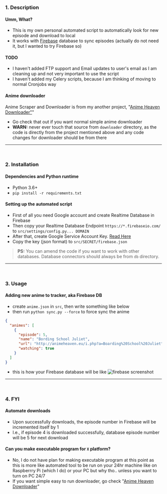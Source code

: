 ### 1. Description
#### Umm, What?
- This is my own personal automated script to automatically look for new episode and download to local
- It works with [Firebase](https://firebase.google.com) database to sync episodes (actually do not need it, but I wanted to try Firebase so)

#### TODO
- I haven't added FTP support and Email updates to user's email as I am cleaning up and not very important to use the script
- I haven't added my Celery scripts, because I am thinking of moving to normal Cronjobs way

#### Anime downloader
Anime Scraper and Downloader is from my another project, "[Anime Heaven Downloader"](https://github.com/the-robot/animeheaven-downloader)"
- Go check that out if you want normal simple anime downloader
- **WARN:** never ever touch that source from `downloader` directory, as the code is directly from the project mentioned above and any code changes for downloader should be from there

---
<br/>

### 2. Installation
#### Dependencies and Python runtime
- Python 3.6+
- `pip install -r requirements.txt`

#### Setting up the automated script
- First of all you need Google account and create Realtime Database in Firebase
- Then copy your Realtime Database Endpoint `https://*.firebaseio.com/` to `src/settings/config.py... DOMAIN`
- After that, create Google Service Account Key. [Read Here](https://cloud.google.com/iam/docs/creating-managing-service-account-keys)
- Copy the key (json format) to `src/SECRET/firebase.json`

> **PS:** You can amend the code if you want to work with other databases. Database connectors should always be from `db` directory.

---
<br/>

### 3. Usage
#### Adding new anime to tracker, aka Firebase DB
- create `anime.json` in `src`, then write something like below
- then run `python sync.py --force` to force sync the anime
```json
{
  "animes": [
    {
      "episode": 5,
      "name": "Bording School Juliet",
      "url": "http://animeheaven.eu/i.php?a=Boarding%20School%20Juliet",
      "watching": true
    }
  ]
}
```

- this is how your Firebase database will be like
![firebase screenshot](https://raw.githubusercontent.com/the-robot/anime-auto/master/screenshots/1.png?token=AI5v2i3Enz1Nf2INN7AUzBzYvMxzcc1Lks5b4HoIwA%3D%3D)

---
<br/>

### 4. FYI
#### Automate downloads
- Upon successfully downloads, the episode number in Firebase will be incremented itself by 1
- I.e., if episode 4 is downloaded successfully, database episode number will be 5 for next download

#### Can you make executable program for `X` platform?
- No, I do not have plan for making executable program at this point as this is more like automated tool to be run on your 24hr machine like on Raspberrry Pi (which I do) or your PC but why tho.. unless you want to turn on PC 24/7
- If you want simple easy to run downloader, go check "[Anime Heaven Downloader](https://github.com/the-robot/animeheaven-downloader)"
